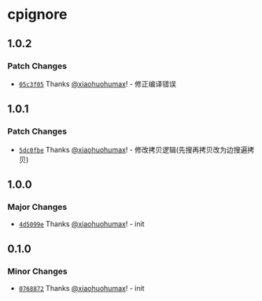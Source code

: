 # cpignore

## 1.0.2

### Patch Changes

- [`05c3f05`](https://github.com/xiaohuohumax/cpignore/commit/05c3f05520276dab41f2b7f5a8bc12bc9139c64d) Thanks [@xiaohuohumax](https://github.com/xiaohuohumax)! - 修正编译错误

## 1.0.1

### Patch Changes

- [`5dc0fbe`](https://github.com/xiaohuohumax/cpignore/commit/5dc0fbe2cc78794ceda347ba2b79e093fed11675) Thanks [@xiaohuohumax](https://github.com/xiaohuohumax)! - 修改拷贝逻辑(先搜再拷贝改为边搜遍拷贝)

## 1.0.0

### Major Changes

- [`4d5099e`](https://github.com/xiaohuohumax/cpignore/commit/4d5099e281314d4860fed2996134d65536c31883) Thanks [@xiaohuohumax](https://github.com/xiaohuohumax)! - init

## 0.1.0

### Minor Changes

- [`0768872`](https://github.com/xiaohuohumax/cpignore/commit/0768872c008906df2847166705c12270a2aef6c1) Thanks [@xiaohuohumax](https://github.com/xiaohuohumax)! - init
